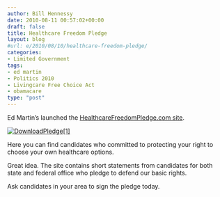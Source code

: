 ```yaml
---
author: Bill Hennessy
date: 2010-08-11 00:57:02+00:00
draft: false
title: Healthcare Freedom Pledge
layout: blog
#url: e/2010/08/10/healthcare-freedom-pledge/
categories:
- Limited Government
tags:
- ed martin
- Politics 2010
- Livingcare Free Choice Act
- obamacare
type: "post"
---
```


Ed Martin’s launched the [HealthcareFreedomPledge.com site](https://healthcarefreedompledge.com/).

 

[![DownloadPledge[1]](https://hennessysview.com/wp-content/uploads/2010/08/DownloadPledge1.png)
](https://healthcarefreedompledge.com/wp-content/uploads/2010/08/DownloadPledge.png)

 

Here you can find candidates who committed to protecting your right to choose your own healthcare options. 

 

Great idea. The site contains short statements from candidates for both state and federal office who pledge to defend our basic rights.

 

Ask candidates in your area to sign the pledge today. 
